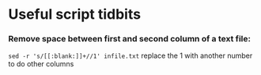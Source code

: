 Useful script tidbits
=====================


### Remove space between first and second column of a text file: ###
`sed -r 's/[[:blank:]]+//1' infile.txt`
replace the 1 with another number to do other columns